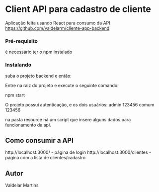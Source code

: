 # Client API para cadastro de cliente

Aplicação feita usando React para consumo da API https://github.com/valdelarm/cliente-app-backend

### Pré-requisito

é necessário ter o npm instalado

### Instalando
suba o projeto backend e então:

Entre na raiz do projeto e execute o seguinte comando:

npm start

O projeto possui autenticação, e os dois usuários:
admin 123456
comum 123456

na pasta resource há um script que insere alguns dados para funcionamento da api.
## Como consumir a API

http://localhost:3000/ - página de login
http://localhost:3000/clientes - página com a lista de clientes/cadastro

## Autor

Valdelar Martins
